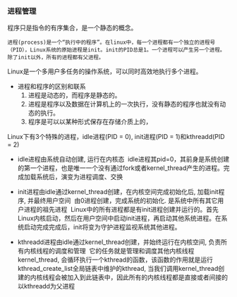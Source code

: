 ### 进程管理 ###
程序只是指令的有序集合，是一个静态的概念。




	进程(process)是一个“执行中的程序”。在linux中，每一个进程都有一个独立的进程号（PID），Linux系统的原始进程是init。init的PID总是1。一个进程可以产生另一个进程。除了init以外，所有的进程都有父进程。
Linux是一个多用户多任务的操作系统，可以同时高效地执行多个进程。

- 进程和程序的区别和联系
	1. 进程是动态的，而程序是静态的。
	2. 进程是程序以及数据在计算机上的一次执行，没有静态的程序也就没有动态的执行。
	3. 程序是可以以某种形式保存在存储介质上的，


Linux下有3个特殊的进程，idle进程(PID = 0), init进程(PID = 1)和kthreadd(PID = 2)


* idle进程由系统自动创建, 运行在内核态 
idle进程其pid=0，其前身是系统创建的第一个进程，也是唯一一个没有通过fork或者kernel_thread产生的进程。完成加载系统后，演变为进程调度、交换


* init进程由idle通过kernel_thread创建，在内核空间完成初始化后, 加载init程序, 并最终用户空间 
由0进程创建，完成系统的初始化. 是系统中所有其它用户进程的祖先进程 
Linux中的所有进程都是有init进程创建并运行的。首先Linux内核启动，然后在用户空间中启动init进程，再启动其他系统进程。在系统启动完成完成后，init将变为守护进程监视系统其他进程。


* kthreadd进程由idle通过kernel_thread创建，并始终运行在内核空间, 负责所有内核线程的调度和管理 
它的任务就是管理和调度其他内核线程kernel_thread, 会循环执行一个kthread的函数，该函数的作用就是运行kthread_create_list全局链表中维护的kthread, 当我们调用kernel_thread创建的内核线程会被加入到此链表中，因此所有的内核线程都是直接或者间接的以kthreadd为父进程 
